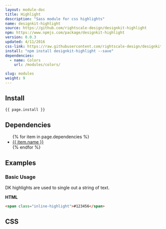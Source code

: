 ```yaml
---
layout: module-doc
title: Highlight
description: "Sass module for css highlights"
name: designkit-highlight
source: https://github.com/rightscale-design/designkit-highlight
npm: https://www.npmjs.com/package/designkit-highlight
version: 0.0.3
updated: 4/11/2016
css-link: https://raw.githubusercontent.com/rightscale-design/designkit-highlight/master/css/designkit-highlight.css
install: "npm install designkit-highlight --save"
dependencies:
  - name: Colors
    url: /modules/colors/

slug: modules
weight: 9
---
```


## Install

```bash
{{ page.install }}
```

## Dependencies

<ul>
  {% for item in page.dependencies %}
    <li><a href="{{ item.url }}">{{ item.name }}</a></li>
  {% endfor %}
</ul>

## Examples

### Basic Usage

DK highlights are used to single out a string of text.

**HTML**

```html
<span class="inline-highlight">#123456</span>
```

## CSS

<div class="snippet">
  <pre id="css_contents" class="highlighter-rouge snippet-css"><code class="css"></code></pre>
</div>
